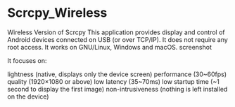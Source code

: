 # Scrcpy_Wireless
Wireless Version of Scrcpy
This application provides display and control of Android devices connected on USB (or over TCP/IP). It does not require any root access. It works on GNU/Linux, Windows and macOS.
screenshot

It focuses on:

lightness (native, displays only the device screen)
performance (30~60fps)
quality (1920×1080 or above)
low latency (35~70ms)
low startup time (~1 second to display the first image)
non-intrusiveness (nothing is left installed on the device)
